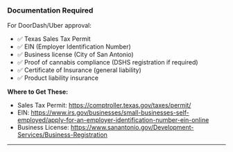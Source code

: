 ### Documentation Required

For DoorDash/Uber approval:
- ✅ Texas Sales Tax Permit
- ✅ EIN (Employer Identification Number)
- ✅ Business license (City of San Antonio)
- ✅ Proof of cannabis compliance (DSHS registration if required)
- ✅ Certificate of Insurance (general liability)
- ✅ Product liability insurance

**Where to Get These:**
- Sales Tax Permit: https://comptroller.texas.gov/taxes/permit/
- EIN: https://www.irs.gov/businesses/small-businesses-self-employed/apply-for-an-employer-identification-number-ein-online
- Business License: https://www.sanantonio.gov/Development-Services/Business-Registration

---
